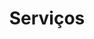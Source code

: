 ---
title: "Serviços"
description : "this is a meta description"

# Homepage
homepage_enable: true
homepage_title: "Que Serviços Fornecemos"
homepage_button_enable : true

# Section
class: "services-page default-section-page"
background: "../img/headers/header2.jpg"
intro: Intro sobre os serviços no geral. Se não se quiser simplesmente deixar o campo da intro vazio.    #if not nedded just leave this field blank


draft: false
---